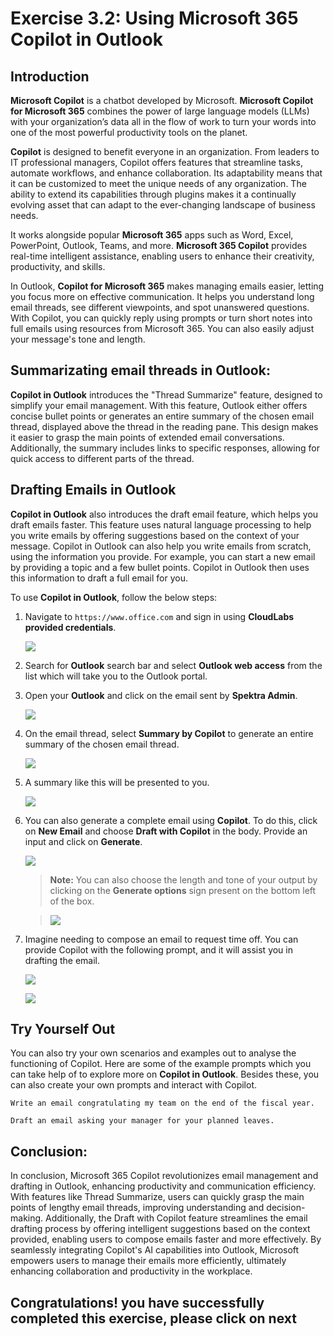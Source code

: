 # Exercise 3.2: Using Microsoft 365 Copilot in Outlook

## Introduction

**Microsoft Copilot** is a chatbot developed by Microsoft. **Microsoft Copilot for Microsoft 365** combines the power of large language models (LLMs) with your organization’s data all in the flow of work to turn your words into one of the most powerful productivity tools on the planet.

**Copilot** is designed to benefit everyone in an organization. From leaders to IT professional managers, Copilot offers features that streamline tasks, automate workflows, and enhance collaboration. Its adaptability means that it can be customized to meet the unique needs of any organization. The ability to extend its capabilities through plugins makes it a continually evolving asset that can adapt to the ever-changing landscape of business needs.

It works alongside popular **Microsoft 365** apps such as Word, Excel, PowerPoint, Outlook, Teams, and more. **Microsoft 365 Copilot** provides real-time intelligent assistance, enabling users to enhance their creativity, productivity, and skills.

In Outlook, **Copilot for Microsoft 365** makes managing emails easier, letting you focus more on effective communication. It helps you understand long email threads, see different viewpoints, and spot unanswered questions. With Copilot, you can quickly reply using prompts or turn short notes into full emails using resources from Microsoft 365. You can also easily adjust your message's tone and length.

## **Summarizating email threads in Outlook:**

**Copilot in Outlook** introduces the "Thread Summarize" feature, designed to simplify your email management. With this feature, Outlook either offers concise bullet points or generates an entire summary of the chosen email thread, displayed above the thread in the reading pane. This design makes it easier to grasp the main points of extended email conversations. Additionally, the summary includes links to specific responses, allowing for quick access to different parts of the thread.

## **Drafting Emails in Outlook**

**Copilot in Outlook** also introduces the draft email feature, which helps you draft emails faster. This feature uses natural language processing to help you write emails by offering suggestions based on the context of your message. Copilot in Outlook can also help you write emails from scratch, using the information you provide. For example, you can start a new email by providing a topic and a few bullet points. Copilot in Outlook then uses this information to draft a full email for you.

To use **Copilot in Outlook**, follow the below steps:

1. Navigate to `https://www.office.com` and sign in using **CloudLabs provided credentials**.

   ![](./media/365-homepage.png)

1. Search for **Outlook** search bar and select **Outlook web access** from the list which will take you to the Outlook portal.

1. Open your **Outlook** and click on the email sent by **Spektra Admin**.

   ![](./media/outlook-email.png)

1. On the email thread, select **Summary by Copilot** to generate an entire summary of the chosen email thread.

   ![](./media/outlook-summary.png)

1. A summary like this will be presented to you.

   ![](./media/outlook-summarized.png)

1. You can also generate a complete email using **Copilot**. To do this, click on **New Email** and choose **Draft with Copilot** in the body. Provide an input and click on **Generate**.

   ![](./media/draft-email-copilot.png)

    >**Note:** You can also choose the length and tone of your output by clicking on the **Generate options** sign present on the bottom left of the box.

    >![](./media/generate-options-email.png)

1. Imagine needing to compose an email to request time off. You can provide Copilot with the following prompt, and it will assist you in drafting the email.

   ![](./media/draft-email.png)

   ![](./media/drafted-email.png)

## Try Yourself Out

You can also try your own scenarios and examples out to analyse the functioning of Copilot. Here are some of the example prompts which you can take help of to explore more on **Copilot in Outlook**. Besides these, you can also create your own prompts and interact with Copilot.

```
Write an email congratulating my team on the end of the fiscal year.
```
```
Draft an email asking your manager for your planned leaves.
```

## Conclusion:

In conclusion, Microsoft 365 Copilot revolutionizes email management and drafting in Outlook, enhancing productivity and communication efficiency. With features like Thread Summarize, users can quickly grasp the main points of lengthy email threads, improving understanding and decision-making. Additionally, the Draft with Copilot feature streamlines the email drafting process by offering intelligent suggestions based on the context provided, enabling users to compose emails faster and more effectively. By seamlessly integrating Copilot's AI capabilities into Outlook, Microsoft empowers users to manage their emails more efficiently, ultimately enhancing collaboration and productivity in the workplace.


## **Congratulations! you have successfully completed this exercise, please click on next**
